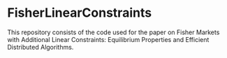 # FisherLinearConstraints
This repository consists of the code used for the paper on Fisher Markets with Additional Linear Constraints: Equilibrium Properties and Efficient Distributed Algorithms.
